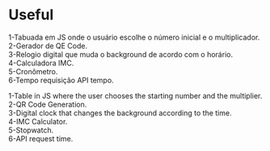 # Useful

1-Tabuada em JS onde o usuário escolhe o número inicial e o multiplicador. <br>
2-Gerador de QE Code. <br>
3-Relogio digital que muda o background de acordo com o horário. <br>
4-Calculadora IMC. <br>
5-Cronômetro. <br>
6-Tempo requisição API tempo. <br>

1-Table in JS where the user chooses the starting number and the multiplier. <br>
2-QR Code Generation. <br>
3-Digital clock that changes the background according to the time. <br>
4-IMC Calculator. <br>
5-Stopwatch. <br> 
6-API request time. <br>



